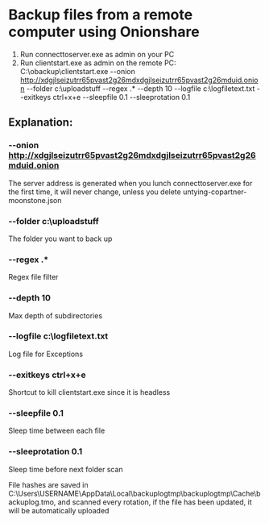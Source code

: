 # Backup files from a remote computer using Onionshare

1) Run connecttoserver.exe as admin on your PC 
2) Run clientstart.exe as admin on the remote PC:
C:\obackup\clientstart.exe --onion http://xdgjlseizutrr65pvast2g26mdxdgjlseizutrr65pvast2g26mduid.onion --folder c:\uploadstuff --regex .* --depth 10 --logfile c:\logfiletext.txt --exitkeys ctrl+x+e --sleepfile 0.1 --sleeprotation 0.1

## Explanation: 

### --onion http://xdgjlseizutrr65pvast2g26mdxdgjlseizutrr65pvast2g26mduid.onion 

The server address is generated when you lunch connecttoserver.exe for the first time, it will never change, unless you delete untying-copartner-moonstone.json

### --folder c:\uploadstuff

The folder you want to back up
 
### --regex .*

Regex file filter 

### --depth 10

Max depth of subdirectories 

### --logfile c:\logfiletext.txt

Log file for Exceptions

### --exitkeys ctrl+x+e

Shortcut to kill clientstart.exe since it is headless

### --sleepfile 0.1 

Sleep time between each file 

### --sleeprotation 0.1

Sleep time before next folder scan 

File hashes are saved in C:\Users\USERNAME\AppData\Local\backuplogtmp\backuplogtmp\Cache\backuplog.tmo, and scanned every rotation, if the file has been updated, it will be automatically uploaded
